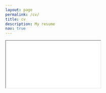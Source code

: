 ```yaml
---
layout: page
permalink: /cv/
title: cv
description: My resume
nav: true
---
```



<!-- 16:9 aspect ratio -->
<div class="embed-responsive embed-responsive-16by9">
  <iframe class="embed-responsive-item" src="assets/img/cv.pdf"></iframe>
</div>
